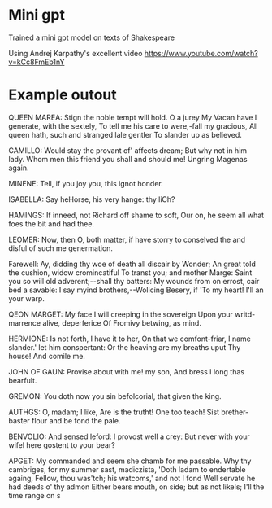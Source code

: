 # Mini gpt

Trained a mini gpt model on texts of Shakespeare

Using Andrej Karpathy's excellent video https://www.youtube.com/watch?v=kCc8FmEb1nY

# Example outout

QUEEN MAREA:
Stign the noble tempt will hold. O a jurey
My Vacan have I generate, with the sextely,
To tell me his care to were,-fall my gracious,
All queen hath, such and stranged lale gentler
To slander up as believed.

CAMILLO:
Would stay the provant of' affects dream;
But why not in him lady.
Whom men this friend you shall and should me!
Ungring Magenas again.

MINENE:
Tell, if you joy you, this ignot honder.

ISABELLA:
Say heHorse, his very hange: thy liCh?

HAMINGS:
If inneed, not Richard off shame to soft,
Our on, he seem all what foes the bit and had thee.

LEOMER:
Now, then O, both matter, if have storry to conselved
the and disful of such me genermation.

Farewell:
Ay, didding thy woe of death all discair by Wonder;
An great told the cushion, widow cromincatiful
To transt you; and mother Marge:
Saint you so will old adverent;--shall thy batters:
My wounds from on errost, cair bed a savable:
I say myind brothers,--Wolicing Besery, if
'To my heart! I'll an your warp.

QEON MARGET:
My face I will creeping in the sovereign
Upon your writd-marrence alive, deperferice
Of Fromivy betwing, as mind.

HERMIONE:
Is not forth, I have it to her,
On that we comfont-friar, I name slander.' let him conspertant:
Or the heaving are my breaths uput
Thy house!
And comile me.

JOHN OF GAUN:
Provise about with me! my son,
And bress I long thas bearfult.

GREMON:
You doth now you sin befolcorial, that given the king.

AUTHGS:
O, madam; I like, Are is the trutht! One too teach!
Sist brether-baster flour and be fond the pale.

BENVOLIO:
And sensed leford: I provost well a crey:
But never with your wifel here gostent to your bear?

APGET:
My commanded and seem she chamb for me passable.
Why thy cambriges, for my summer sast, madiczista,
'Doth ladam to endertable againg,
Fellow, thou was'tch; his watcoms,' and not I fond
Well servate he had deeds o' thy admon
Either bears mouth, on side; but as not likels;
I'll the time range on s